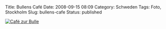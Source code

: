 Title: Bullens Café
Date: 2008-09-15 08:09
Category: Schweden
Tags: Foto, Stockholm
Slug: bullens-cafe
Status: published

[![Café zur
Bulle](/pic/bullenscafe_s.jpg "Café zur Bulle")](/pic/bullenscafe_l.jpg)

